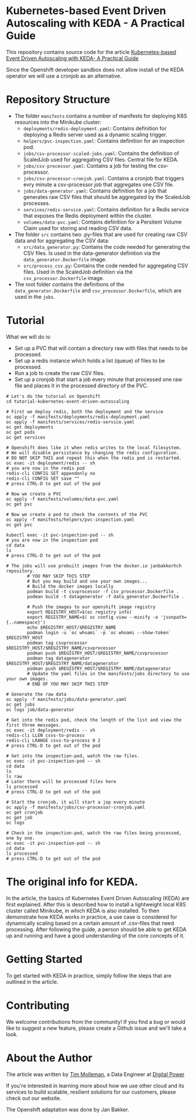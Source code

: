 # Kubernetes-based Event Driven Autoscaling with KEDA - A Practical Guide
This repository contains source code for the article [Kubernetes-based Event Driven Autoscaling with KEDA- A Practical Guide](https://medium.com/@digitalpower/kubernetes-based-event-driven-autoscaling-with-keda-a-practical-guide-ed29cf482e7b)

Since the Openshift developer sandbox does not allow install of the KEDA operator we will use a cronjob as an alternative.

# Repository Structure
* The folder `manifests` contains a number of manifests for deploying K8S resources into the Minikube cluster:
  * `deployments/redis-deployment.yaml`: Contains definition for deploying a Redis server used as a dynamic scaling trigger.
  * `helpers/pvc-inspection.yaml`: Contains definition for an inspection pod.
  * `jobs/csv-processor-scaled-jobs.yaml`: Contains the definition of ScaledJob used for aggregating CSV files. Central file for KEDA.
  * `jobs/csv-processor.yaml`: Contains a job for testing the csv-processor.
  * `jobs/csv-processor-cronjob.yaml`: Contains a cronjob that triggers evry minute a csv-processor job that aggregates one CSV file.
  * `jobs/data-generator.yaml`: Contains definition for a job that generates raw CSV files that should be aggregated by the ScaledJob processes.
  * `services/redis-service.yaml`: Contains definition for a Redis service that exposes the Redis deployment within the cluster.
  * `volumes/data-pvc.yaml`: Contains definition for a Persitent Volume Claim used for storing and reading CSV data.
* The folder `src` contains two .py-files that are used for creating raw CSV data and for aggregating the CSV data:
  * `src/data_generator.py`: Contains the code needed for generating the CSV files. Is used in the data-generator definition via the `data_generator.Dockerfile` image.
  * `src/process_csv.py`: Contains the code needed for aggregating CSV files. Used in the ScaledJob definition via the `csv_processor.Dockerfile` image.
* The root folder contains the definitions of the `data_generator.Dockerfile` and `csv_processor.Dockerfile`, which are used in the `jobs`.

# Tutorial

What we will do is:
* Set up a PVC that will contain a directory raw with files that needs to be processed.
* Set up a redis instance which holds a list (queue) of files to be processed.
* Run a job to create the raw CSV files.
* Set up a cronjob that start a job every minute that processed one raw file and places it in the processed directory of the PVC.

```
# Let's do the tutorial on Openshift
cd tutorial-kubernetes-event-driven-autoscaling

# First we deploy redis, both the deployment and the service
oc apply -f manifests/deployments/redis-deployment.yaml
oc apply -f manifests/services/redis-service.yaml
oc get deployments
oc get pods
oc get services

# Openshift does like it when redis writes to the local filesystem.
# We will disable persistance by changing the redis configuration.
# DO NOT SKIP THIS and repeat this when the redis pod is restarted.
oc exec -it deployment/redis -- sh
# you are now in the redis pod
redis-cli CONFIG SET appendonly no
redis-cli CONFIG SET save ""
# press CTRL-D to get out of the pod

# Now we create a PVC
oc apply -f manifests/volumes/data-pvc.yaml
oc get pvc

# Now we create a pod to check the contents of the PVC
oc apply -f manifests/helpers/pvc-inspection.yaml
oc get pvc

kubectl exec -it pvc-inspection-pod -- sh
# you are now in the inspection pod
cd data
ls
# press CTRL-D to get out of the pod

# The jobs will use prebuilt images from the docker.io janbakkerhch repository.
        # YOU MAY SKIP THIS STEP
        # But you may build and use your own images...
        # Build the docker images locally
        podman build -t csvprocessor -f csv_processor.Dockerfile .
        podman build -t datagenerator -f data_generator.Dockerfile .

        # Push the images to our openshift image registry
        export REGISTRY_HOST=$(oc registry info)
        export REGISTRY_NAME=$( oc config view --minify -o 'jsonpath={..namespace}')
        echo $REGISTRY_HOST/$REGISTRY_NAME
        podman login -u `oc whoami` -p `oc whoami --show-token` $REGISTRY_HOST
        podman tag csvprocessor $REGISTRY_HOST/$REGISTRY_NAME/csvprocessor
        podman push $REGISTRY_HOST/$REGISTRY_NAME/csvprocessor
        podman tag datagenerator $REGISTRY_HOST/$REGISTRY_NAME/datagenerator
        podman push $REGISTRY_HOST/$REGISTRY_NAME/datagenerator
        # Update the yaml files in the manifests/jobs directory to use your own images.
        # END OF YOU MAY SKIP THIS STEP

# Generate the raw data
oc apply -f manifests/jobs/data-generator.yaml
oc get jobs
oc logs job/data-generator

# Get into the redis pod, check the length of the list and view the first three messages.
oc exec -it deployment/redis -- sh
redis-cli LLEN csvs-to-process
redis-cli LRANGE csvs-to-process 0 2
# press CTRL-D to get out of the pod

# Get into the inspection-pod, watch the raw files.
oc exec -it pvc-inspection-pod -- sh
cd data
ls
ls raw
# Later there will be processed files here
ls processed
# press CTRL-D to get out of the pod

# Start the cronjob, it will start a jop every minute
oc apply -f manifests/jobs/csv-processor-cronjob.yaml
oc get cronjob
oc get job
oc logs

# Check in the inspection-pod, watch the raw files being processed, one by one.
oc exec -it pvc-inspection-pod -- sh
cd data
ls processed
# press CTRL-D to get out of the pod
```


# The original info for KEDA.

In the article, the basics of Kubernetes Event Driven Autoscaling (KEDA) are first explained. After this is described how to install a lightweight local K8S cluster called Minikube, in which KEDA is also installed. To then demonstrate how KEDA works in practice, a use case is considered for dynamically scaling based on a certain amount of .csv-files that need processing. After following the guide, a person should be able to get KEDA up and running and have a good understanding of the core concepts of it.

# Getting Started
To get started with KEDA in practice, simply follow the steps that are outlined in the article.

# Contributing
We welcome contributions from the community! If you find a bug or would like to suggest a new feature, please create a Github issue and we'll take a look.

# About the Author
The article was written by [Tim Molleman](https://www.linkedin.com/in/tim-molleman/), a Data Engineer at [Digital Power](https://digital-power.com/en/)

If you're interested in learning more about how we use other cloud and its services to build scalable, resilient solutions for our customers, please check out our website.

The Openshift adaptation was done by Jan Bakker.